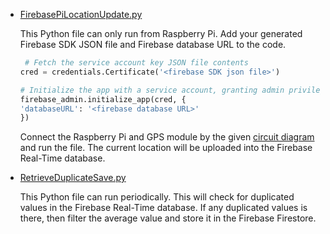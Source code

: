 - [FirebasePiLocationUpdate.py](Code/Detections/Database/FirebasePiLocationUpdate.py)
      
     This Python file can only run from Raspberry Pi. 
     Add your generated Firebase SDK JSON file and Firebase database URL to the code. 
     
     ```python
      # Fetch the service account key JSON file contents
  cred = credentials.Certificate('<firebase SDK json file>')

  # Initialize the app with a service account, granting admin privileges
  firebase_admin.initialize_app(cred, {
    'databaseURL': '<firebase database URL>'
  })
     ```
     
     Connect the Raspberry Pi and GPS module by the given [circuit diagram](https://www.hackster.io/bhushanmapari/interfacing-u-blox-neo-6m-gps-module-with-raspberry-pi-3d15a5) and run the file. The current location will be uploaded into the Firebase Real-Time database.
      
- [RetrieveDuplicateSave.py](Code/Detections/Database/RetrieveDuplicateSave.py)
  
     This Python file can run periodically. This will check for duplicated values in the Firebase Real-Time database. If any duplicated values is there, then filter the average value and store it in the Firebase Firestore.
